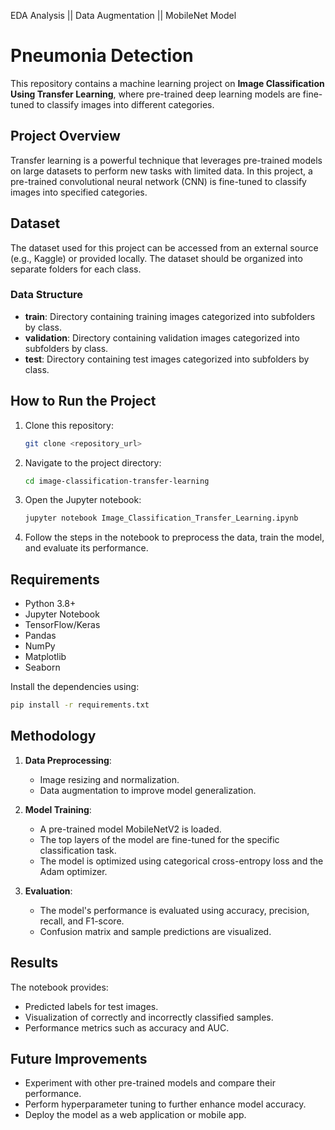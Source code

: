 EDA Analysis || Data Augmentation ||  MobileNet Model
# Pneumonia Detection

This repository contains a machine learning project on **Image Classification Using Transfer Learning**, where pre-trained deep learning models are fine-tuned to classify images into different categories.

## Project Overview
Transfer learning is a powerful technique that leverages pre-trained models on large datasets to perform new tasks with limited data. In this project, a pre-trained convolutional neural network (CNN) is fine-tuned to classify images into specified categories.

## Dataset
The dataset used for this project can be accessed from an external source (e.g., Kaggle) or provided locally. The dataset should be organized into separate folders for each class.

### Data Structure
- **train**: Directory containing training images categorized into subfolders by class.
- **validation**: Directory containing validation images categorized into subfolders by class.
- **test**: Directory containing test images categorized into subfolders by class.

## How to Run the Project
1. Clone this repository:
   ```bash
   git clone <repository_url>
   ```
2. Navigate to the project directory:
   ```bash
   cd image-classification-transfer-learning
   ```
3. Open the Jupyter notebook:
   ```bash
   jupyter notebook Image_Classification_Transfer_Learning.ipynb
   ```
4. Follow the steps in the notebook to preprocess the data, train the model, and evaluate its performance.

## Requirements
- Python 3.8+
- Jupyter Notebook
- TensorFlow/Keras
- Pandas
- NumPy
- Matplotlib
- Seaborn

Install the dependencies using:
```bash
pip install -r requirements.txt
```

## Methodology
1. **Data Preprocessing**:
   - Image resizing and normalization.
   - Data augmentation to improve model generalization.

2. **Model Training**:
   - A pre-trained model MobileNetV2 is loaded.
   - The top layers of the model are fine-tuned for the specific classification task.
   - The model is optimized using categorical cross-entropy loss and the Adam optimizer.

3. **Evaluation**:
   - The model's performance is evaluated using accuracy, precision, recall, and F1-score.
   - Confusion matrix and sample predictions are visualized.

## Results
The notebook provides:
- Predicted labels for test images.
- Visualization of correctly and incorrectly classified samples.
- Performance metrics such as accuracy and AUC.

## Future Improvements
- Experiment with other pre-trained models and compare their performance.
- Perform hyperparameter tuning to further enhance model accuracy.
- Deploy the model as a web application or mobile app.
